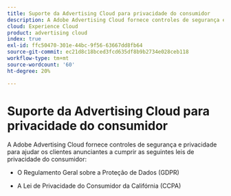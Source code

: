 ```yaml
---
title: Suporte da Advertising Cloud para privacidade do consumidor
description: A Adobe Advertising Cloud fornece controles de segurança e privacidade para ajudar os clientes anunciantes a cumprir as leis de privacidade do consumidor.
cloud: Experience Cloud
product: advertising cloud
index: true
exl-id: ffc50470-301e-44bc-9f56-63667dd8fb64
source-git-commit: ec21d8c18bced3fcd635df8b9b2734e028ceb118
workflow-type: tm+mt
source-wordcount: '60'
ht-degree: 20%

---
```


# Suporte da Advertising Cloud para privacidade do consumidor

A Adobe Advertising Cloud fornece controles de segurança e privacidade para ajudar os clientes anunciantes a cumprir as seguintes leis de privacidade do consumidor:

* O Regulamento Geral sobre a Proteção de Dados (GDPR)

* A Lei de Privacidade do Consumidor da Califórnia (CCPA)
